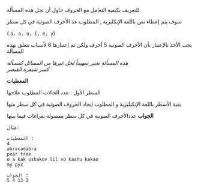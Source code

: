 للتعريف بكيفية التعامل مع الحروف حاول أن تحل هذه المسألة.

سوف يتم إعطاء نص باللغة الإنكليزية , المطلوب عدَ الأحرف الصوتية في كل سطر

( `a, o, u, i, e, y`)

يجب الأخذ بالإعتبار بأن الأحرف الصوتية 5 أحرف ولكن تم إعتبارها 6 لأسباب تتعلق بهذه المسألة

*هذه المسألة تعتبر تمهيداً لحل غيرها من المسائل كمسألة  
كسر شيفرة القيصر*

**المعطيات**

السطر الأول : عدد الحالات المطلوب علاجها

بقية الأسطر باللغة الإنكيليزية و المطلوب إيجاد الحروف الصوتية في كل سطر منها

**الجواب**
عددالأحرف الصوتية في كل سطر مفصولة بفراغات فيما بينها

مثال :

    المعطيات :
    4
    abracadabra
    pear tree
    o a kak ushakov lil vo kashu kakao
    my pyx
    
    الجواب :
    5 4 13 2
